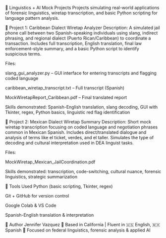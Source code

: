 🧠 Linguistics + AI Mock Projects
Projects simulating real-world applications of forensic linguistics, wiretap transcription, and basic Python scripting for language pattern analysis.

📁 Project 1: Caribbean Dialect Wiretap Analyzer
Description:
A simulated jail phone call between two Spanish-speaking individuals using slang, indirect phrasing, and regional dialect (Puerto Rican/Caribbean) to coordinate a transaction. Includes full transcription, English translation, final law enforcement-style summary, and a basic Python script to identify suspicious terms.

Files:

slang_gui_analyzer.py – GUI interface for entering transcripts and flagging coded language

caribbean_wiretap_transcript.txt – Full transcript (Spanish)

MockWiretapReport_Caribbean.pdf – Final translated report

Skills demonstrated:
Spanish-English translation, slang decoding, GUI with Tkinter, regex, Python basics, linguistic red flag identification

📁 Project 2: Mexican Dialect Wiretap Summary
Description:
Short mock wiretap transcription focusing on coded language and negotiation phrases common in Mexican Spanish. Includes direct/translated dialogue and analysis of terms like el ticket, verdes, and el taller. Simulates the type of decoding and cultural interpretation used in DEA linguist tasks.

Files:

MockWiretap_Mexican_JailCoordination.pdf

Skills demonstrated:
transcription, code-switching, cultural nuance, forensic linguistics, strategic summarization

🔧 Tools Used
Python (basic scripting, Tkinter, regex)

Git + GitHub for version control

Google Colab & VS Code

Spanish-English translation & interpretation

👤 Author
Jennifer Vazquez
📍 Based in California | Fluent in 🇺🇸 English, 🇲🇽 Spanish
🎯 Focused on federal linguistics, forensic analysis & applied AI
